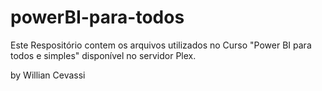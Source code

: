 # powerBI-para-todos
Este Respositório contem os arquivos utilizados no Curso "Power BI para todos e simples" disponível no servidor Plex.

by Willian Cevassi
